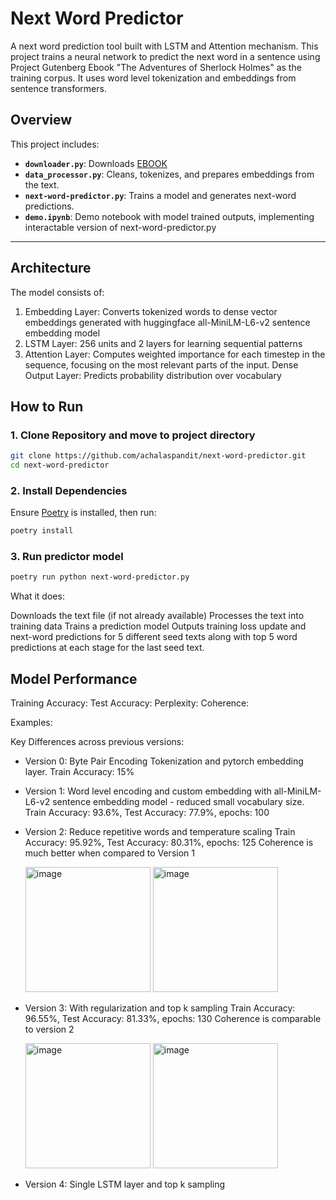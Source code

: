# Next Word Predictor

A next word prediction tool built with LSTM and Attention mechanism. This project trains a neural network to predict the next word in a sentence using Project Gutenberg Ebook "The Adventures of Sherlock Holmes" as the training corpus. It uses word level tokenization and embeddings from sentence transformers.


## Overview

This project includes:

- **`downloader.py`**: Downloads [EBOOK](https://www.gutenberg.org/files/1661/1661-0.txt)
- **`data_processor.py`**: Cleans, tokenizes, and prepares embeddings from the text.
- **`next-word-predictor.py`**: Trains a model and generates next-word predictions.
- **`demo.ipynb`**: Demo notebook with model trained outputs, implementing interactable version of next-word-predictor.py
---

## Architecture
The model consists of:

1. Embedding Layer: Converts tokenized words to dense vector embeddings generated with huggingface all-MiniLM-L6-v2 sentence embedding model 
2. LSTM Layer: 256 units and 2 layers for learning sequential patterns
3. Attention Layer: Computes weighted importance for each timestep in the sequence, focusing on the most relevant parts of the input.
Dense Output Layer: Predicts probability distribution over vocabulary

## How to Run

### 1. Clone Repository and move to project directory
```bash
git clone https://github.com/achalaspandit/next-word-predictor.git
cd next-word-predictor
```
### 2. Install Dependencies
Ensure [Poetry](https://python-poetry.org/docs/#installation) is installed, then run:

```bash
poetry install
```

### 3. Run predictor model
```bash
poetry run python next-word-predictor.py
```

What it does:

Downloads the text file (if not already available)
Processes the text into training data
Trains a prediction model
Outputs training loss update and next-word predictions for 5 different seed texts along with top 5 word predictions at each stage for the last seed text.

## Model Performance
Training Accuracy: 
Test Accuracy:
Perplexity:
Coherence:

Examples:


Key Differences across previous versions:
- Version 0: Byte Pair Encoding Tokenization and pytorch embedding layer.
  Train Accuracy: 15%
- Version 1: Word level encoding and custom embedding with all-MiniLM-L6-v2 sentence embedding model - reduced small vocabulary size.
  Train Accuracy: 93.6%, Test Accuracy: 77.9%, epochs: 100
  
- Version 2: Reduce repetitive words and temperature scaling 
  Train Accuracy: 95.92%, Test Accuracy: 80.31%, epochs: 125
  Coherence is much better when compared to Version 1

  <img width="200" height="200" alt="image" src="https://github.com/user-attachments/assets/ae91271e-c9f6-40ee-9510-0d49b7057065" />
  <img width="200" height="200" alt="image" src="https://github.com/user-attachments/assets/02f05e99-9c61-43f1-855e-3614dc6684a3" />

- Version 3: With regularization and top k sampling
  Train Accuracy: 96.55%, Test Accuracy: 81.33%, epochs: 130
  Coherence is comparable to version 2

  <img width="200" height="200" alt="image" src="https://github.com/user-attachments/assets/ac4f605d-8f36-4a22-bc1c-3400c2a0b7d3" />
  <img width="200" height="200" alt="image" src="https://github.com/user-attachments/assets/0cea0ed6-5945-4f2d-a1e7-1d0539b04c29" />

- Version 4: Single LSTM layer and top k sampling



